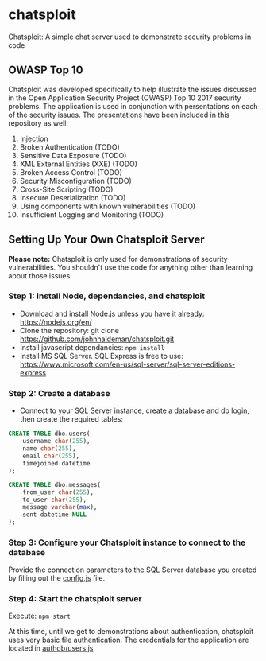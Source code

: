 # chatsploit
Chatsploit: A simple chat server used to demonstrate security problems in code

## OWASP Top 10
Chatsploit was developed specifically to help illustrate the issues discussed in the
Open Application Security Project (OWASP) Top 10 2017 security problems. The application
is used in conjunction with persentations on each of the security issues. The
presentations have been included in this repository as well:

1. [Injection](https://github.com/johnhaldeman/chatsploit/blob/master/Injection.pdf)
2. Broken Authentication (TODO)
3. Sensitive Data Exposure (TODO)
4. XML External Entities (XXE) (TODO)
5. Broken Access Control (TODO)
6. Security Misconfiguration (TODO)
7. Cross-Site Scripting (TODO)
8. Insecure Deserialization (TODO)
9. Using components with known vulnerabilities (TODO)
10. Insufficient Logging and Monitoring (TODO)

## Setting Up Your Own Chatsploit Server
**Please note:** Chatsploit is only used for demonstrations of security vulnerabilities. 
You shouldn't use the code for anything other than learning about those issues.

### Step 1: Install Node, dependancies, and chatsploit
- Download and install Node.js unless you have it already: https://nodejs.org/en/
- Clone the repository: git clone https://github.com/johnhaldeman/chatsploit.git
- Install javascript dependancies: ```npm install```
- Install MS SQL Server. SQL Express is free to use: https://www.microsoft.com/en-us/sql-server/sql-server-editions-express

### Step 2: Create a database
- Connect to your SQL Server instance, create a database and db login, then create the required tables:
```sql
CREATE TABLE dbo.users(
	username char(255),
	name char(255),
	email char(255),
	timejoined datetime
);

CREATE TABLE dbo.messages(
	from_user char(255),
	to_user char(255),
	message varchar(max),
	sent datetime NULL
);

```

### Step 3: Configure your Chatsploit instance to connect to the database
Provide the connection parameters to the SQL Server database you created by filling out the [config.js](https://github.com/johnhaldeman/chatsploit/blob/master/config.js) file.

### Step 4: Start the chatsploit server
Execute: ```npm start```

At this time, until we get to demonstrations about authentication, chatsploit uses very basic file authentication. The credentials for the application are located in [authdb/users.js](https://github.com/johnhaldeman/chatsploit/blob/master/authdb/users.js)


